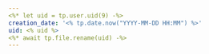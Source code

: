 ```yaml
---
<%* let uid = tp.user.uid(9) -%>
creation_date: '<% tp.date.now("YYYY-MM-DD HH:MM") %>'
uid: <% uid %>
<%* await tp.file.rename(uid) -%>
---
```


